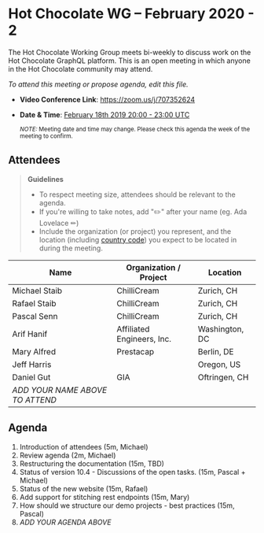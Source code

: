 # Hot Chocolate WG – February 2020 - 2

The Hot Chocolate Working Group meets bi-weekly to discuss work on the Hot Chocolate GraphQL platform. This is an open meeting in which anyone in the Hot Chocolate community may attend.

*To attend this meeting or propose agenda, edit this file.*

- **Video Conference Link**:  https://zoom.us/j/707352624
- **Date & Time**: [February 18th 2019 20:00 - 23:00 UTC](https://www.timeanddate.com/worldclock/meetingdetails.html?year=2020&month=2&day=18&hour=20&min=0&sec=0&p1=268&p2=22&p3=224)

  <small>*NOTE:* Meeting date and time may change. Please check this agenda the week of the meeting to confirm.</small>

## Attendees

> **Guidelines**
> - To respect meeting size, attendees should be relevant to the agenda.
> - If you're willing to take notes, add "✏️" after your name (eg. Ada Lovelace ✏)
> - Include the organization (or project) you represent, and the location (including [country code](https://en.wikipedia.org/wiki/List_of_ISO_3166_country_codes#Current_ISO_3166_country_codes)) you expect to be located in during the meeting.

| Name                     | Organization / Project     | Location
| ------------------------ | -------------------------- | ------------------------
| Michael Staib            | ChilliCream                | Zurich, CH
| Rafael Staib             | ChilliCream                | Zurich, CH
| Pascal Senn              | ChilliCream                | Zurich, CH
| Arif Hanif               | Affiliated Engineers, Inc. | Washington, DC
| Mary Alfred              | Prestacap                  | Berlin, DE
| Jeff Harris              |                            | Oregon, US
| Daniel Gut               | GIA                        | Oftringen, CH
| *ADD YOUR NAME ABOVE TO ATTEND*

## Agenda

1. Introduction of attendees (5m, Michael)
2. Review agenda (2m, Michael)
3. Restructuring the documentation (15m, TBD)
4. Status of version 10.4 - Discussions of the open tasks. (15m, Pascal + Michael)
5. Status of the new website (15m, Rafael)
6. Add support for stitching rest endpoints (15m, Mary)
7. How should we structure our demo projects - best practices (15m, Pascal)
8. *ADD YOUR AGENDA ABOVE*
